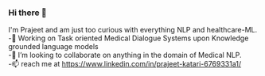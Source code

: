 ### Hi there 👋
I'm Prajeet and am just too curious with everything NLP and healthcare-ML.<br />
-🔭 Working on Task oriented Medical Dialogue Systems upon Knowledge grounded language models<br />
-👯 I’m looking to collaborate on anything in the domain of Medical NLP.<br />
-📫 reach me at https://www.linkedin.com/in/prajeet-katari-6769331a1/<br />
<!--
**prajeet26/prajeet26** is a ✨ _special_ ✨ repository because its `README.md` (this file) appears on your GitHub profile.

Here are some ideas to get you started:


-->
